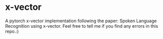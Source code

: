 # x-vector
A pytorch x-vector implementation following the paper:
Spoken Language Recognition using x-vector. 
Feel free to tell me if you find any errors in this repo.:)
